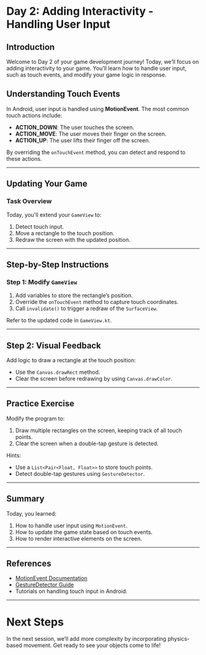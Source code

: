 # Day 2: Adding Interactivity - Handling User Input

## Introduction

Welcome to Day 2 of your game development journey! Today, we’ll focus on adding interactivity to your game. You’ll learn how to handle user input, such as touch events, and modify your game logic in response.

## Understanding Touch Events

In Android, user input is handled using **MotionEvent**. The most common touch actions include:
- **ACTION_DOWN**: The user touches the screen.
- **ACTION_MOVE**: The user moves their finger on the screen.
- **ACTION_UP**: The user lifts their finger off the screen.

By overriding the `onTouchEvent` method, you can detect and respond to these actions.

---

## Updating Your Game

### Task Overview

Today, you'll extend your `GameView` to:
1. Detect touch input.
2. Move a rectangle to the touch position.
3. Redraw the screen with the updated position.

---

## Step-by-Step Instructions

### Step 1: Modify `GameView`

1. Add variables to store the rectangle’s position.
2. Override the `onTouchEvent` method to capture touch coordinates.
3. Call `invalidate()` to trigger a redraw of the `SurfaceView`.

Refer to the updated code in `GameView.kt`.

---

## Step 2: Visual Feedback

Add logic to draw a rectangle at the touch position:
- Use the `Canvas.drawRect` method.
- Clear the screen before redrawing by using `Canvas.drawColor`.

---

## Practice Exercise

Modify the program to:
1. Draw multiple rectangles on the screen, keeping track of all touch points.
2. Clear the screen when a double-tap gesture is detected.

Hints:
- Use a `List<Pair<Float, Float>>` to store touch points.
- Detect double-tap gestures using `GestureDetector`.

---

## Summary

Today, you learned:
1. How to handle user input using `MotionEvent`.
2. How to update the game state based on touch events.
3. How to render interactive elements on the screen.

---

## References

- [MotionEvent Documentation](https://developer.android.com/reference/android/view/MotionEvent)
- [GestureDetector Guide](https://developer.android.com/reference/android/view/GestureDetector)
- Tutorials on handling touch input in Android.

---

# Next Steps

In the next session, we’ll add more complexity by incorporating physics-based movement. Get ready to see your objects come to life!
